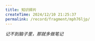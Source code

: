 ```yaml
---
title: 知识碎片
createTime: 2024/12/10 21:25:37 
permalink: /record/fragment/mph76ljp/
---
```


 _记不到脑子里，那就多做笔记_